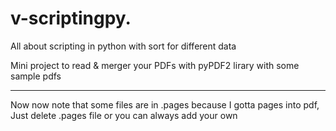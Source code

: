 # v-scriptingpy.
All about scripting in python with sort for different data 

Mini project to read & merger your PDFs with pyPDF2 lirary with some sample pdfs 

_______________________________________________________________________________________________________________________________

Now now note that some files are in .pages because I gotta pages into pdf, Just delete .pages file or you can always add your own

